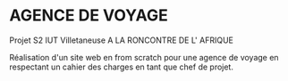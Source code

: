 # AGENCE DE VOYAGE 
Projet S2 IUT Villetaneuse A LA RONCONTRE DE L' AFRIQUE

Réalisation d'un site web en from scratch pour une agence de voyage en respectant un cahier des charges en tant que chef de projet.
